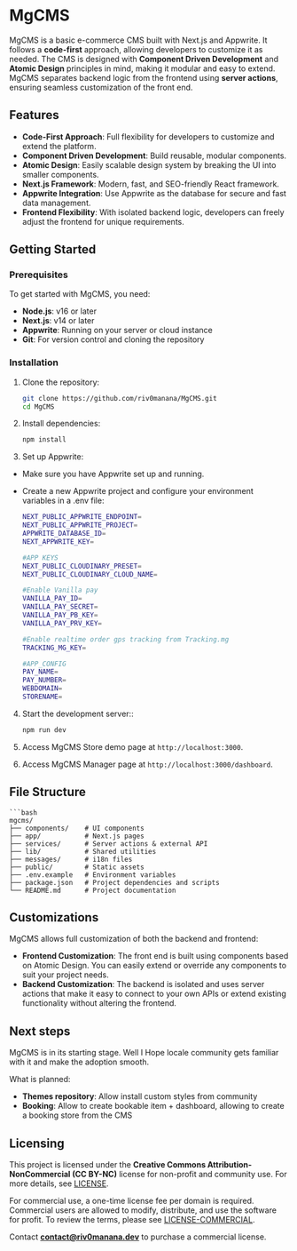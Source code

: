 # MgCMS

MgCMS is a basic e-commerce CMS built with Next.js and Appwrite. It follows a **code-first** approach, allowing developers to customize it as needed. The CMS is designed with **Component Driven Development** and **Atomic Design** principles in mind, making it modular and easy to extend. MgCMS separates backend logic from the frontend using **server actions**, ensuring seamless customization of the front end.

## Features

- **Code-First Approach**: Full flexibility for developers to customize and extend the platform.
- **Component Driven Development**: Build reusable, modular components.
- **Atomic Design**: Easily scalable design system by breaking the UI into smaller components.
- **Next.js Framework**: Modern, fast, and SEO-friendly React framework.
- **Appwrite Integration**: Use Appwrite as the database for secure and fast data management.
- **Frontend Flexibility**: With isolated backend logic, developers can freely adjust the frontend for unique requirements.


## Getting Started

### Prerequisites

To get started with MgCMS, you need:

- **Node.js**: v16 or later
- **Next.js**: v14 or later
- **Appwrite**: Running on your server or cloud instance
- **Git**: For version control and cloning the repository

### Installation

1. Clone the repository:

   ```bash
   git clone https://github.com/riv0manana/MgCMS.git
   cd MgCMS

2. Install dependencies:

   ```bash
   npm install

1. Set up Appwrite:

  - Make sure you have Appwrite set up and running.
  - Create a new Appwrite project and configure your environment variables in a .env file:

    ```bash
    NEXT_PUBLIC_APPWRITE_ENDPOINT=
    NEXT_PUBLIC_APPWRITE_PROJECT=
    APPWRITE_DATABASE_ID=
    NEXT_APPWRITE_KEY=

    #APP KEYS
    NEXT_PUBLIC_CLOUDINARY_PRESET=
    NEXT_PUBLIC_CLOUDINARY_CLOUD_NAME=

    #Enable Vanilla pay
    VANILLA_PAY_ID=
    VANILLA_PAY_SECRET=
    VANILLA_PAY_PB_KEY=
    VANILLA_PAY_PRV_KEY=
    
    #Enable realtime order gps tracking from Tracking.mg
    TRACKING_MG_KEY=

    #APP_CONFIG
    PAY_NAME=
    PAY_NUMBER=
    WEBDOMAIN=
    STORENAME=
    
4. Start the development server::

   ```bash
   npm run dev

5. Access MgCMS Store demo page at `http://localhost:3000`.

6. Access MgCMS Manager page at `http://localhost:3000/dashboard`.

## File Structure

    ```bash
    mgcms/
    ├── components/    # UI components
    ├── app/           # Next.js pages
    ├── services/      # Server actions & external API
    ├── lib/           # Shared utilities
    ├── messages/      # i18n files
    ├── public/        # Static assets
    ├── .env.example   # Environment variables
    ├── package.json   # Project dependencies and scripts
    └── README.md      # Project documentation

## Customizations

MgCMS allows full customization of both the backend and frontend:

   - **Frontend Customization**: The front end is built using components based on Atomic Design. You can easily extend or override any components to suit your project needs.
   - **Backend Customization**: The backend is isolated and uses server actions that make it easy to connect to your own APIs or extend existing functionality without altering the frontend.

## Next steps

MgCMS is in its starting stage. Well I Hope locale community gets familiar with it and make the adoption smooth.

What is planned:

   - **Themes repository**: Allow install custom styles from community
   - **Booking**: Allow to create bookable item + dashboard, allowing to create a booking store from the CMS

## Licensing

This project is licensed under the **Creative Commons Attribution-NonCommercial (CC BY-NC)** license for non-profit and community use. For more details, see [LICENSE](./LICENSE).

For commercial use, a one-time license fee per domain is required. Commercial users are allowed to modify, distribute, and use the software for profit. To review the terms, please see [LICENSE-COMMERCIAL](./LICENSE-COMMERCIAL.md).

Contact **contact@riv0manana.dev** to purchase a commercial license.